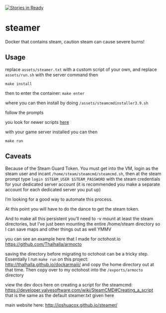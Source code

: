 [![Stories in Ready](https://badge.waffle.io/joshuacox/steamer.png?label=ready&title=Ready)](https://waffle.io/joshuacox/steamer)
# steamer
Docker that contains steam, caution steam can cause severe burns!

## Usage
replace `assets/steamer.txt` with a custom script of your own, and replace `assets/run.sh` with the server command then 

`make install`

then to enter the container:
`make enter`

where you can then install by doing `/assets/steamcmdinstaller3.9.sh`

follow the prompts

you look for newer scripts [here](https://github.com/Gousaid67/steam-cmd-installer)

with your game server installed you can then

`make run`

## Caveats
Because of the Steam Guard Token. You must get into the VM, login as the steam user and incant `/home/steam/steamcmd/steamcmd.sh`,
then at the steam prompt type `login $STEAM_USER $STEAM_PASSWORD` with the steam credentials for your dedicated server account 
(it is recommended you make a separate account for each dedicated server you put up)

I’m looking for a good way to automate this process.

At this point you will have to do the dance to get the steam token.

And to make all this persistent you’ll need to -v mount at least the steam directories, but I’ve just been mounting the entire /home/steam directory so I can save maps and other things out as well YMMV

you can see an example here that I made for octohost.io
https://github.com/Thalhalla/armocto

saving the directory before migrating to octohost can be a tricky step.  Essentially I run `make run` on this project:
http://thalhalla.github.io/dockarmaiii/
and copy the home directory out at that time.  Then copy over to my octohost into the `/exports/armocto` directory

view the dev docs here on creating a script for the steamcmd:
https://developer.valvesoftware.com/wiki/SteamCMD#Creating_a_script
that is the same as the default steamer.txt given here

main website here:
http://joshuacox.github.io/steamer/


